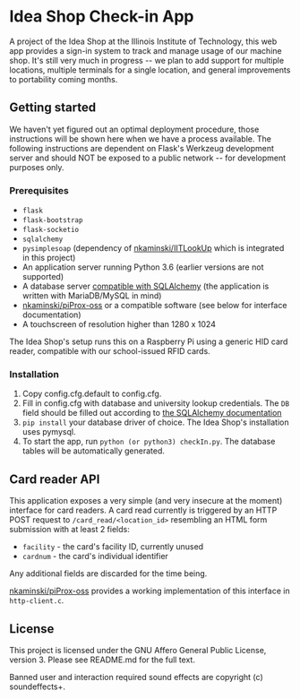 # Idea Shop Check-in App
A project of the Idea Shop at the Illinois Institute of Technology, this
web app provides a sign-in system to track and manage usage of our
machine shop. It's still very much in progress -- we plan to add support
for multiple locations, multiple terminals for a single location, and
general improvements to portability coming months.

## Getting started
We haven't yet figured out an optimal deployment procedure, those instructions
will be shown here when we have a process available. The following instructions
are dependent on Flask's Werkzeug development server and should NOT be exposed
to a public network -- for development purposes only.

### Prerequisites
* `flask`
* `flask-bootstrap`
* `flask-socketio`
* `sqlalchemy`
* `pysimplesoap` (dependency of [nkaminski/IITLookUp](https://github.com/nkaminski/IITLookUp) which is integrated
    in this project)
* An application server running Python 3.6 (earlier versions are not supported)
* A database server [compatible with SQLAlchemy](http://docs.sqlalchemy.org/en/latest/core/engines.html#supported-databases)
(the application is written with MariaDB/MySQL in mind)
* [nkaminski/piProx-oss](https://github.com/nkaminski/piProx-oss) or a compatible software (see below for interface documentation)
* A touchscreen of resolution higher than 1280 x 1024

The Idea Shop's setup runs this on a Raspberry Pi using a generic HID
card reader, compatible with our school-issued RFID cards.

### Installation
1. Copy config.cfg.default to config.cfg.
2. Fill in config.cfg with database and university lookup credentials.
The `DB` field should be filled out according to [the SQLAlchemy documentation](http://docs.sqlalchemy.org/en/latest/core/engines.html#database-urls)
3. `pip install` your database driver of choice. The Idea Shop's installation
uses pymysql.
4. To start the app, run `python (or python3) checkIn.py`. The database
tables will be automatically generated.

## Card reader API
This application exposes a very simple (and very insecure at the moment) interface for card readers. A card read currently
is triggered by an HTTP POST request to `/card_read/<location_id>` resembling an HTML form submission with at least 2 fields:
* `facility` - the card's facility ID, currently unused
* `cardnum` - the card's individual identifier

Any additional fields are discarded for the time being.

[nkaminski/piProx-oss](https://github.com/nkaminski/piProx-oss) provides a working implementation of this interface in `http-client.c`.

## License
This project is licensed under the GNU Affero General Public License,
version 3. Please see README.md for the full text.

Banned user and interaction required sound effects are copyright (c) soundeffects+.
